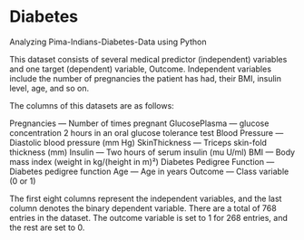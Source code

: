 # Diabetes
Analyzing Pima-Indians-Diabetes-Data using Python

This dataset consists of several medical predictor (independent) variables and one target (dependent) variable, Outcome. Independent variables include the number of pregnancies the patient has had, their BMI, insulin level, age, and so on.

The columns of this datasets are as follows:

Pregnancies — Number of times pregnant
GlucosePlasma — glucose concentration 2 hours in an oral glucose tolerance test
Blood Pressure — Diastolic blood pressure (mm Hg)
SkinThickness — Triceps skin-fold thickness (mm)
Insulin — Two hours of serum insulin (mu U/ml)
BMI — Body mass index (weight in kg/(height in m)²)
Diabetes Pedigree Function — Diabetes pedigree function
Age — Age in years
Outcome — Class variable (0 or 1)

The first eight columns represent the independent variables, and the last column denotes the binary dependent variable. There are a total of 768 entries in the dataset. The outcome variable is set to 1 for 268 entries, and the rest are set to 0.
